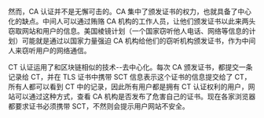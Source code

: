 然而，CA 认证并不是无懈可击的。CA 集中了颁发证书的权力，也就具备了中心化的缺点。中间人可以通过贿赂 CA 机构的工作人员，让他们颁发证书以此来两头窃取网站和用户的信息。美国棱镜计划（一个国家窃听他人电话、网络等信息的计划）可能就是通过以国家力量强迫 CA 机构给他们的窃听机构颁发证书，作为中间人来窃听用户的网络通信。

CT 认证运用了和区块链相似的技术--去中心化。每次 CA 颁发证书，都提交一条记录给 CT，并在 TLS 证书中携带 SCT 信息表示这个证书的信息提交给了 CT，所有人都可以看到 CT 中的记录，因此所有用户都是拥有 CT 认证权利的用户，网站可以通过这种方式，查看 CA 机构是否发布了危害自己的证书。现在各家浏览器都要求证书必须携带 SCT，不然则会提示用户网站不安全。